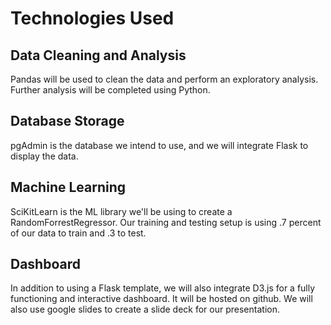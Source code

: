 # Technologies Used
## Data Cleaning and Analysis
Pandas will be used to clean the data and perform an exploratory analysis. Further analysis will be completed using Python.

## Database Storage
pgAdmin is the database we intend to use, and we will integrate Flask to display the data.

## Machine Learning
SciKitLearn is the ML library we'll be using to create a RandomForrestRegressor. Our training and testing setup is using .7 percent of our data to train and .3 to test.

## Dashboard
In addition to using a Flask template, we will also integrate D3.js for a fully functioning and interactive dashboard. It will be hosted on github. We will also use google slides to create a slide deck for our presentation.